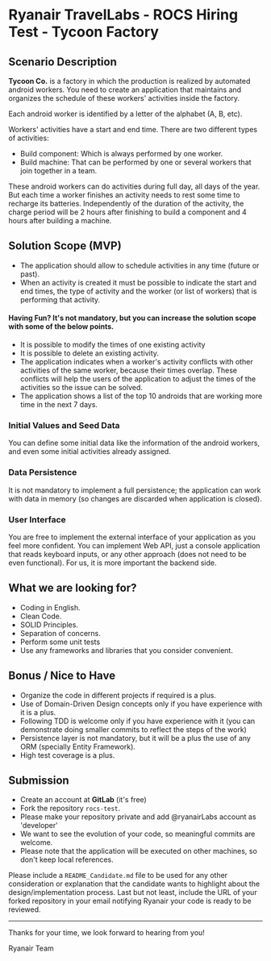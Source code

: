 # Ryanair TravelLabs - ROCS Hiring Test - Tycoon Factory

## Scenario Description
**Tycoon Co.** is a factory in which the production is realized by automated android workers. You need to create an application 
that maintains and organizes the schedule of these workers' activities inside the factory. 

Each android worker is identified by a letter of the alphabet (A, B, etc).

Workers' activities have a start and end time. There are two different types of activities:
 * Build component: Which is always performed by one worker.
 * Build machine: That can be performed by one or several workers that join together in a team.

These android workers can do activities during full day, all days of the year. But each time a worker finishes an activity 
needs to rest some time to recharge its batteries. Independently of the duration of the activity, the charge period will be 
2 hours after finishing to build a component and 4 hours after building a machine.

## Solution Scope (MVP)
* The application should allow to schedule activities in any time (future or past). 
* When an activity is created it must be possible to indicate the start and end times, the type of activity and the worker (or list of workers) that is performing that activity.

#### Having Fun? It's not mandatory, but you can increase the solution scope with some of the below points.
 * It is possible to modify the times of one existing activity
 * It is possible to delete an existing activity.
 * The application indicates when a worker's activity conflicts with other activities of the same worker, because their times overlap.
 These conflicts will help the users of the application to adjust the times of the activities so the issue can be solved.
 * The application shows a list of the top 10 androids that are working more time in the next 7 days.

### Initial Values and Seed Data
You can define some initial data like the information of the android workers, and even some initial activities already assigned.

### Data Persistence
It is not mandatory to implement a full persistence; the application can work with data in memory (so changes are discarded when application is closed).

### User Interface
You are free to implement the external interface of your application as you feel more confident. You can implement Web API, just a
console application that reads keyboard inputs, or any other approach (does not need to be even functional). For us, it is more important the
backend side.

## What we are looking for?
* Coding in English.
* Clean Code.
* SOLID Principles.
* Separation of concerns.
* Perform some unit tests
* Use any frameworks and libraries that you consider convenient.

## Bonus / Nice to Have
* Organize the code in different projects if required is a plus.
* Use of Domain-Driven Design concepts only if you have experience with it is a plus.
* Following TDD is welcome only if you have experience with it (you can demonstrate doing smaller commits to reflect the steps of the work)	
* Persistence layer is not mandatory, but it will be a plus the use of any ORM (specially Entity Framework).
* High test coverage is a plus.

## Submission
- Create an account at **GitLab** (it's free)
- Fork the repository `rocs-test`.
- Please make your repository private and add @ryanairLabs account as 'developer'
- We want to see the evolution of your code, so meaningful commits are welcome.
- Please note that the application will be executed on other machines, so don't keep local references.

Please include a `README_Candidate.md` file to be used for any other consideration or explanation that the candidate wants to highlight about the design/implementation process. Last but not least, include the URL of your forked repository in your email notifying Ryanair your code is ready to be reviewed.

---

Thanks for your time, we look forward to hearing from you!

Ryanair Team


